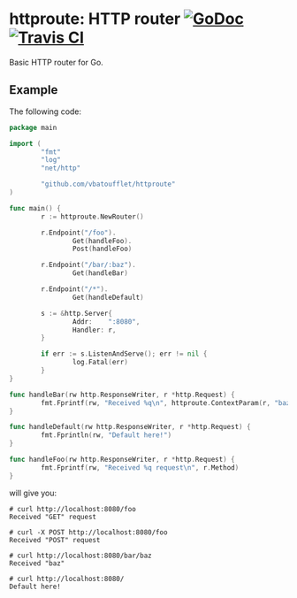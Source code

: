 # httproute: HTTP router [![GoDoc][godoc-badge]][godoc-url] [![Travis CI][travis-badge]][travis-url]

Basic HTTP router for Go.

## Example

The following code:

```go
package main

import (
        "fmt"
        "log"
        "net/http"

        "github.com/vbatoufflet/httproute"
)

func main() {
        r := httproute.NewRouter()

        r.Endpoint("/foo").
                Get(handleFoo).
                Post(handleFoo)

        r.Endpoint("/bar/:baz").
                Get(handleBar)

        r.Endpoint("/*").
                Get(handleDefault)

        s := &http.Server{
                Addr:    ":8080",
                Handler: r,
        }

        if err := s.ListenAndServe(); err != nil {
                log.Fatal(err)
        }
}

func handleBar(rw http.ResponseWriter, r *http.Request) {
        fmt.Fprintf(rw, "Received %q\n", httproute.ContextParam(r, "baz").(string))
}

func handleDefault(rw http.ResponseWriter, r *http.Request) {
        fmt.Fprintln(rw, "Default here!")
}

func handleFoo(rw http.ResponseWriter, r *http.Request) {
        fmt.Fprintf(rw, "Received %q request\n", r.Method)
}
```

will give you:

```
# curl http://localhost:8080/foo
Received "GET" request

# curl -X POST http://localhost:8080/foo
Received "POST" request

# curl http://localhost:8080/bar/baz
Received "baz"

# curl http://localhost:8080/
Default here!
```

[godoc-badge]: https://godoc.org/github.com/vbatoufflet/httproute?status.svg
[godoc-url]: https://godoc.org/github.com/vbatoufflet/httproute
[travis-badge]: https://api.travis-ci.org/vbatoufflet/httproute.svg
[travis-url]: https://travis-ci.org/vbatoufflet/httproute
